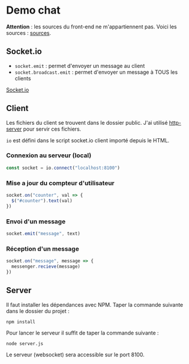 Demo chat
===

**Attention** : les sources du front-end ne m'appartiennent pas. Voici les sources : [sources](https://codepen.io/blaketarter/pen/emWbYm).

## Socket.io

* `socket.emit` : permet d'envoyer un message au client
* `socket.broadcast.emit` : permet d'envoyer un message à TOUS les clients

[Socket.io](http://socket.io)

## Client

Les fichiers du client se trouvent dans le dossier public. J'ai utilisé [http-server](https://www.npmjs.com/package/http-server) pour servir ces fichiers.

`io` est défini dans le script socket.io client importé depuis le HTML.

### Connexion au serveur (local)

```js
const socket = io.connect("localhost:8100")
```

### Mise a jour du compteur d'utilisateur

```js
socket.on("counter", val => {
  $("#counter").text(val)
})
```

### Envoi d'un message

```js
socket.emit("message", text)
```

### Réception d'un message

```js
socket.on("message", message => {
  messenger.recieve(message)
})
```

## Server

Il faut installer les dépendances avec NPM. Taper la commande suivante dans le dossier du projet :
```shell
npm install
```

Pour lancer le serveur il suffit de taper la commande suivante :
```shell
node server.js
```

Le serveur (websocket) sera accessible sur le port 8100.
